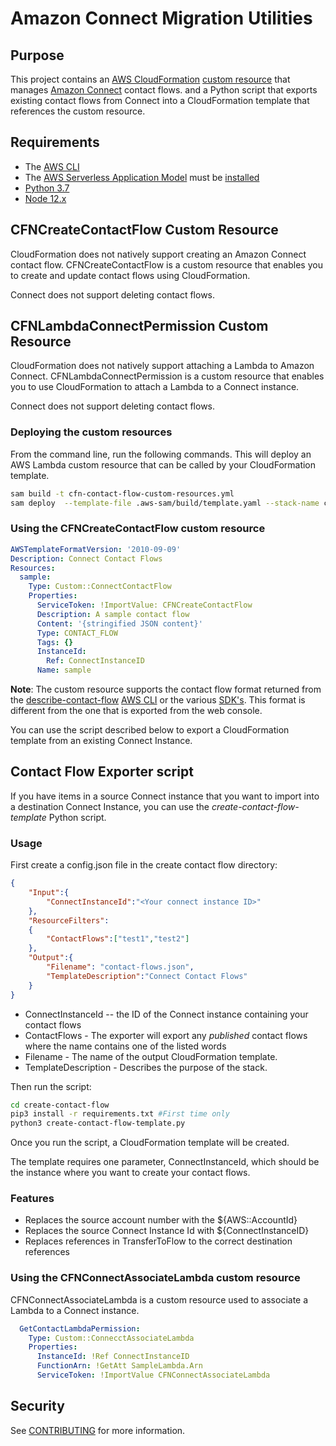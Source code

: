 # Amazon Connect Migration Utilities

## Purpose

This project contains an [AWS CloudFormation](https://aws.amazon.com/cloudformation/) [custom resource](https://docs.aws.amazon.com/AWSCloudFormation/latest/UserGuide/template-custom-resources.html) that manages [Amazon Connect](https://aws.amazon.com/connect/) contact flows.
and a Python script that exports existing contact flows from Connect into a CloudFormation template that references the custom resource.

## Requirements

- The [AWS CLI](https://www.python.org/downloads/)
- The [AWS Serverless Application Model](https://docs.aws.amazon.com/serverless-application-model/index.html) must be [installed](https://docs.aws.amazon.com/serverless-application-model/latest/developerguide/serverless-sam-cli-install.html)
- [Python 3.7](https://www.python.org/downloads/)
- [Node 12.x](https://nodejs.org/en/download/)

## CFNCreateContactFlow Custom Resource

CloudFormation does not natively support creating an Amazon Connect contact flow.  CFNCreateContactFlow is a custom resource that enables you to create and update contact flows using CloudFormation.

Connect does not support deleting contact flows.  

## CFNLambdaConnectPermission Custom Resource

CloudFormation does not natively support attaching a Lambda to Amazon Connect.  CFNLambdaConnectPermission is a custom resource that enables you to use CloudFormation to attach a Lambda to
a Connect instance.

Connect does not support deleting contact flows.  

### Deploying the custom resources

From the command line, run the following commands. This will deploy an AWS Lambda custom resource that can be called by your CloudFormation template.

```bash
sam build -t cfn-contact-flow-custom-resources.yml
sam deploy  --template-file .aws-sam/build/template.yaml --stack-name cfn-contact-flow-custom-resources   --capabilities "CAPABILITY_NAMED_IAM" --resolve-s3
```

### Using the CFNCreateContactFlow custom resource

```yaml
AWSTemplateFormatVersion: '2010-09-09'
Description: Connect Contact Flows
Resources:
  sample:
    Type: Custom::ConnectContactFlow
    Properties:
      ServiceToken: !ImportValue: CFNCreateContactFlow
      Description: A sample contact flow
      Content: '{stringified JSON content}'
      Type: CONTACT_FLOW
      Tags: {}
      InstanceId:
        Ref: ConnectInstanceID
      Name: sample
```

**Note**: The custom resource supports the contact flow format returned from the [describe-contact-flow](https://docs.aws.amazon.com/cli/latest/reference/connect/describe-contact-flow.html) [AWS CLI](https://aws.amazon.com/cli/) or the various [SDK's](https://aws.amazon.com/tools/).  This format is different from the one
that is exported from the web console.  

You can use the script described below to export a CloudFormation template from an existing Connect Instance.

## Contact Flow Exporter script

If you have items in a source Connect instance  that you want to import into a destination  Connect Instance,
you can use the *create-contact-flow-template* Python script.

### Usage

First create a config.json file in the create contact flow directory:

```json
{
    "Input":{
        "ConnectInstanceId":"<Your connect instance ID>"
    },
    "ResourceFilters":
    {
        "ContactFlows":["test1","test2"] 
    },
    "Output":{
        "Filename": "contact-flows.json",
        "TemplateDescription":"Connect Contact Flows"
    }
}
```

- ConnectInstanceId -- the ID of the Connect instance containing your contact flows
- ContactFlows - The exporter will export any *published* contact flows where the name contains one of the listed words
- Filename - The name of the output CloudFormation template.
- TemplateDescription - Describes the purpose of the stack.

Then run the script:

```bash
cd create-contact-flow    
pip3 install -r requirements.txt #First time only
python3 create-contact-flow-template.py
```

Once you run the script, a CloudFormation template will be created.  

The template requires one parameter, ConnectInstanceId, which should be the instance where you want to create your contact flows.

### Features

- Replaces the source account number with the ${AWS::AccountId}
- Replaces the source Connect Instance Id with ${ConnectInstanceID}
- Replaces references in TransferToFlow to the correct destination references

### Using the CFNConnectAssociateLambda custom resource

CFNConnectAssociateLambda is a custom resource used to associate a Lambda to a Connect instance.

```yaml
  GetContactLambdaPermission:
    Type: Custom::ConnecctAssociateLambda
    Properties:
      InstanceId: !Ref ConnectInstanceID
      FunctionArn: !GetAtt SampleLambda.Arn 
      ServiceToken: !ImportValue CFNConnectAssociateLambda
```
## Security

See [CONTRIBUTING](CONTRIBUTING.md#security-issue-notifications) for more information.